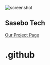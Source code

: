 ![screenshot](https://res.cloudinary.com/shinkirin/image/upload/v1667264719/sasebo-tech/sasebotech-logo.png)

## Sasebo Tech

[Our Project Page](https://github.com/Sasebo-Tech)

# .github
